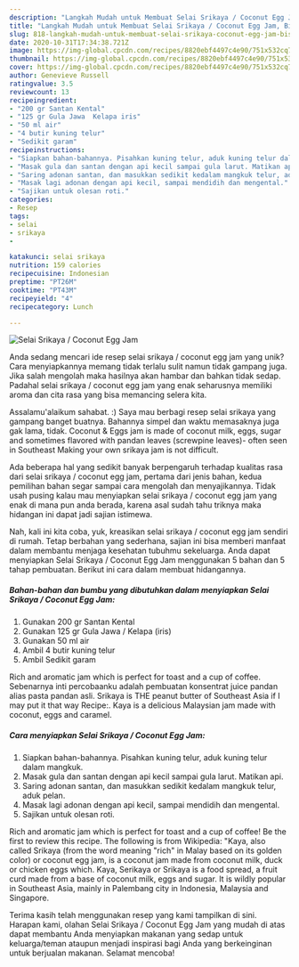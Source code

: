 ```yaml
---
description: "Langkah Mudah untuk Membuat Selai Srikaya / Coconut Egg Jam, Bisa Manjain Lidah"
title: "Langkah Mudah untuk Membuat Selai Srikaya / Coconut Egg Jam, Bisa Manjain Lidah"
slug: 818-langkah-mudah-untuk-membuat-selai-srikaya-coconut-egg-jam-bisa-manjain-lidah
date: 2020-10-31T17:34:38.721Z
image: https://img-global.cpcdn.com/recipes/8820ebf4497c4e90/751x532cq70/selai-srikaya-coconut-egg-jam-foto-resep-utama.jpg
thumbnail: https://img-global.cpcdn.com/recipes/8820ebf4497c4e90/751x532cq70/selai-srikaya-coconut-egg-jam-foto-resep-utama.jpg
cover: https://img-global.cpcdn.com/recipes/8820ebf4497c4e90/751x532cq70/selai-srikaya-coconut-egg-jam-foto-resep-utama.jpg
author: Genevieve Russell
ratingvalue: 3.5
reviewcount: 13
recipeingredient:
- "200 gr Santan Kental"
- "125 gr Gula Jawa  Kelapa iris"
- "50 ml air"
- "4 butir kuning telur"
- "Sedikit garam"
recipeinstructions:
- "Siapkan bahan-bahannya. Pisahkan kuning telur, aduk kuning telur dalam mangkuk."
- "Masak gula dan santan dengan api kecil sampai gula larut. Matikan api."
- "Saring adonan santan, dan masukkan sedikit kedalam mangkuk telur, aduk pelan."
- "Masak lagi adonan dengan api kecil, sampai mendidih dan mengental."
- "Sajikan untuk olesan roti."
categories:
- Resep
tags:
- selai
- srikaya
- 

katakunci: selai srikaya  
nutrition: 159 calories
recipecuisine: Indonesian
preptime: "PT26M"
cooktime: "PT43M"
recipeyield: "4"
recipecategory: Lunch

---
```



![Selai Srikaya / Coconut Egg Jam](https://img-global.cpcdn.com/recipes/8820ebf4497c4e90/751x532cq70/selai-srikaya-coconut-egg-jam-foto-resep-utama.jpg)

Anda sedang mencari ide resep selai srikaya / coconut egg jam yang unik? Cara menyiapkannya memang tidak terlalu sulit namun tidak gampang juga. Jika salah mengolah maka hasilnya akan hambar dan bahkan tidak sedap. Padahal selai srikaya / coconut egg jam yang enak seharusnya memiliki aroma dan cita rasa yang bisa memancing selera kita.

Assalamu&#39;alaikum sahabat. :) Saya mau berbagi resep selai srikaya yang gampang banget buatnya. Bahannya simpel dan waktu memasaknya juga gak lama, tidak. Coconut &amp; Eggs jam is made of coconut milk, eggs, sugar and sometimes flavored with pandan leaves (screwpine leaves)- often seen in Southeast Making your own srikaya jam is not difficult.

Ada beberapa hal yang sedikit banyak berpengaruh terhadap kualitas rasa dari selai srikaya / coconut egg jam, pertama dari jenis bahan, kedua pemilihan bahan segar sampai cara mengolah dan menyajikannya. Tidak usah pusing kalau mau menyiapkan selai srikaya / coconut egg jam yang enak di mana pun anda berada, karena asal sudah tahu triknya maka hidangan ini dapat jadi sajian istimewa.


Nah, kali ini kita coba, yuk, kreasikan selai srikaya / coconut egg jam sendiri di rumah. Tetap berbahan yang sederhana, sajian ini bisa memberi manfaat dalam membantu menjaga kesehatan tubuhmu sekeluarga. Anda dapat menyiapkan Selai Srikaya / Coconut Egg Jam menggunakan 5 bahan dan 5 tahap pembuatan. Berikut ini cara dalam membuat hidangannya.

<!--inarticleads1-->

##### Bahan-bahan dan bumbu yang dibutuhkan dalam menyiapkan Selai Srikaya / Coconut Egg Jam:

1. Gunakan 200 gr Santan Kental
1. Gunakan 125 gr Gula Jawa / Kelapa (iris)
1. Gunakan 50 ml air
1. Ambil 4 butir kuning telur
1. Ambil Sedikit garam


Rich and aromatic jam which is perfect for toast and a cup of coffee. Sebenarnya inti percobaanku adalah pembuatan konsentrat juice pandan alias pasta pandan asli. Srikaya is THE peanut butter of Southeast Asia if I may put it that way Recipe:. Kaya is a delicious Malaysian jam made with coconut, eggs and caramel. 

<!--inarticleads2-->

##### Cara menyiapkan Selai Srikaya / Coconut Egg Jam:

1. Siapkan bahan-bahannya. Pisahkan kuning telur, aduk kuning telur dalam mangkuk.
1. Masak gula dan santan dengan api kecil sampai gula larut. Matikan api.
1. Saring adonan santan, dan masukkan sedikit kedalam mangkuk telur, aduk pelan.
1. Masak lagi adonan dengan api kecil, sampai mendidih dan mengental.
1. Sajikan untuk olesan roti.


Rich and aromatic jam which is perfect for toast and a cup of coffee! Be the first to review this recipe. The following is from Wikipedia: &#34;Kaya, also called Srikaya (from the word meaning &#34;rich&#34; in Malay based on its golden color) or coconut egg jam, is a coconut jam made from coconut milk, duck or chicken eggs which. Kaya, Serikaya or Srikaya is a food spread, a fruit curd made from a base of coconut milk, eggs and sugar. It is wildly popular in Southeast Asia, mainly in Palembang city in Indonesia, Malaysia and Singapore. 

Terima kasih telah menggunakan resep yang kami tampilkan di sini. Harapan kami, olahan Selai Srikaya / Coconut Egg Jam yang mudah di atas dapat membantu Anda menyiapkan makanan yang sedap untuk keluarga/teman ataupun menjadi inspirasi bagi Anda yang berkeinginan untuk berjualan makanan. Selamat mencoba!
